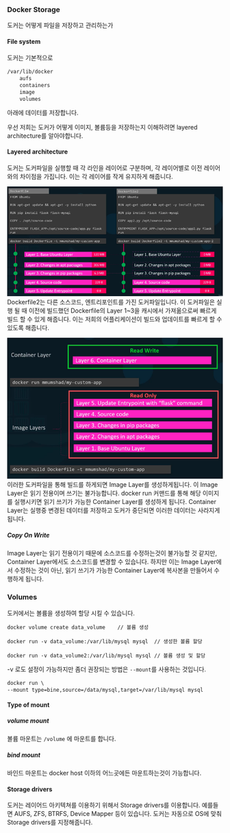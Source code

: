 ### Docker Storage

도커는 어떻게 파일을 저장하고 관리하는가

#### File system

도커는 기본적으로
```
/var/lib/docker
    aufs
    containers
    image
    volumes
```
아래에 데이터를 저장합니다.

우선 저희는 도커가 어떻게 이미지, 볼륨등을 저장하는지 이해하려면 layered architecture를 알아야합니다.

#### Layered architecture

도커는 도커파일을 실행할 때 각 라인을 레이어로 구분하며, 각 레이어별로 이전 레이어와의 차이점을 가집니다.
이는 각 레이어를 작게 유지하게 해줍니다.

![layered1](./layered1.png)
Dockerfile2는 다른 소스코드, 엔트리포인트를 가진 도커파일입니다.
이 도커파일은 실행 될 때 이전에 빌드했던 Dockerfile의 Layer 1~3을 캐시에서 가져옮으로써 빠르게 빌드 할 수 있게 해줍니다.
이는 저희의 어플리케이션이 빌드와 업데이트를 빠르게 할 수 있도록 해줍니다.

![layered2](./layered2.png)
이러한 도커파일을 통해 빌드를 하게되면 Image Layer를 생성하게됩니다.
이 Image Layer은 읽기 전용이며 쓰기는 불가능합니다.
docker run 커맨드를 통해 해당 이미지를 실행시키면 읽기 쓰기가 가능한 Container Layer를 생성하게 됩니다.
Container Layer는 실행중 변경된 데이터를 저장하고 도커가 중단되면 이러한 데이터는 사라지게됩니다.

##### Copy On Write

Image Layer는 읽기 전용이기 때문에 소스코드를 수정하는것이 불가능할 것 같지만, Container Layer에서도 소스코드를 변경할 수 있습니다.
하지만 이는 Image Layer에서 수정하는 것이 아닌, 읽기 쓰기가 가능한 Container Layer에 복사본을 만들어서 수행하게 됩니다.

### Volumes

도커에서는 볼륨을 생성하여 할당 시킬 수 있습니다.
```
docker volume create data_volume    // 볼륨 생성

docker run -v data_volume:/var/lib/mysql mysql  // 생성한 볼륨 할당

docker run -v data_volume2:/var/lib/mysql mysql // 볼륨 생성 및 할당
```

-v 로도 설정이 가능하지만 좀더 권장되는 방법은 `--mount`를 사용하는 것입니다.
```
docker run \
--mount type=bine,source=/data/mysql,target=/var/lib/mysql mysql
```

#### Type of mount

##### volume mount
볼륨 마운트는 `/volume` 에 마운트를 합니다.

##### bind mount
바인드 마운트는 docker host 이하의 어느곳에든 마운트하는것이 가능합니다.

#### Storage drivers

도커는 레이어드 아키텍쳐를 이용하기 위해서 Storage drivers를 이용합니다.
예를들면 AUFS, ZFS, BTRFS, Device Mapper 등이 있습니다.
도커는 자동으로 OS에 맞춰 Storage drivers를 지정해줍니다.